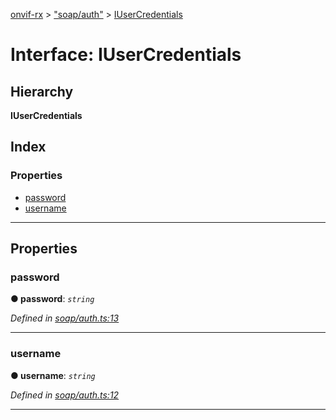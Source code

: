 [onvif-rx](../README.md) > ["soap/auth"](../modules/_soap_auth_.md) > [IUserCredentials](../interfaces/_soap_auth_.iusercredentials.md)

# Interface: IUserCredentials

## Hierarchy

**IUserCredentials**

## Index

### Properties

* [password](_soap_auth_.iusercredentials.md#password)
* [username](_soap_auth_.iusercredentials.md#username)

---

## Properties

<a id="password"></a>

###  password

**● password**: *`string`*

*Defined in [soap/auth.ts:13](https://github.com/patrickmichalina/onvif-rx/blob/034e4d6/src/soap/auth.ts#L13)*

___
<a id="username"></a>

###  username

**● username**: *`string`*

*Defined in [soap/auth.ts:12](https://github.com/patrickmichalina/onvif-rx/blob/034e4d6/src/soap/auth.ts#L12)*

___

